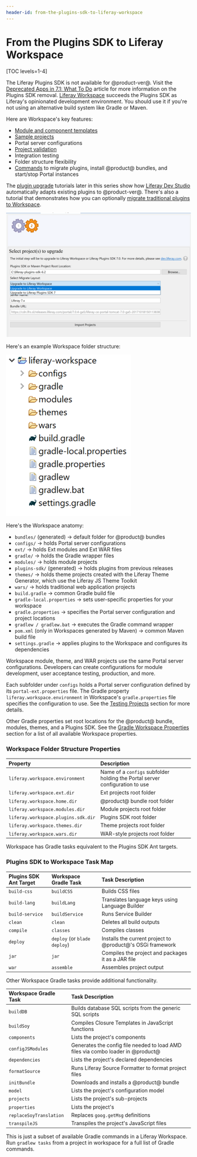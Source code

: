 ```yaml
---
header-id: from-the-plugins-sdk-to-liferay-workspace
---
```


# From the Plugins SDK to Liferay Workspace

[TOC levels=1-4]

The Liferay Plugins SDK is not available for @product-ver@. Visit the
[Deprecated Apps in 7.1: What To Do](/docs/7-1/deploy/-/knowledge_base/d/deprecated-apps-in-7-1-what-to-do#foundation)
article for more information on the Plugins SDK removal.
[Liferay Workspace](/docs/7-1/tutorials/-/knowledge_base/t/liferay-workspace)
succeeds the Plugins SDK as Liferay's opinionated development environment. You
should use it if you're not using an alternative build system like Gradle or
Maven.

Here are Workspace's key features:

- [Module and component templates](/docs/7-1/tutorials/-/knowledge_base/t/creating-projects-with-blade-cli#project-templates)
- [Sample projects](/docs/7-1/tutorials/-/knowledge_base/t/liferay-sample-projects)
- Portal server configurations
- [Project validation](/docs/7-1/tutorials/-/knowledge_base/t/validating-modules-against-the-target-platform)
- Integration testing
- Folder structure flexibility
- [Commands](/docs/7-1/tutorials/-/knowledge_base/t/blade-cli) to migrate
  plugins, install @product@ bundles, and start/stop Portal instances

The
[plugin upgrade](/docs/7-1/tutorials/-/knowledge_base/t/upgrading-plugins-to-liferay-7)
tutorials later in this series show how 
[Liferay Dev Studio](/docs/7-1/tutorials/-/knowledge_base/t/liferay-ide)
automatically adapts existing plugins to @product-ver@. There's also a tutorial
that demonstrates how you can optionally
[migrate traditional plugins to Workspace](/docs/7-1/tutorials/-/knowledge_base/t/migrating-traditional-plugins-to-workspace-web-applications).

![Figure 1: Liferay @ide@'s Upgrade Planner automates many aspects of the plugin upgrade process.](../../../images/improved-tooling-code-upgrade-configure-proj.png)

Here's an example Workspace folder structure:

![Figure 2: Liferay Workspace aggregates projects to use the same server configurations and Gradle build environment.](../../../images/improved-tooling-workspace-structure.png)

Here's the Workspace anatomy:

- `bundles/` (generated) &rarr; default folder for @product@ bundles
- `configs/` &rarr; holds Portal server configurations
- `ext/` &rarr; holds Ext modules and Ext WAR files
- `gradle/` &rarr; holds the Gradle wrapper files
- `modules/` &rarr; holds module projects
- `plugins-sdk/` (generated) &rarr; holds plugins from previous releases
- `themes/` &rarr; holds theme projects created with the Liferay Theme 
  Generator, which use the Liferay JS Theme Toolkit
- `wars/` &rarr; holds traditional web application projects
- `build.gradle` &rarr; common Gradle build file
- `gradle-local.properties` &rarr; sets user-specific properties for your
  workspace
- `gradle.properties` &rarr; specifies the Portal server configuration and
  project locations
- `gradlew / gradlew.bat` &rarr; executes the Gradle command wrapper
- `pom.xml` (only in Workspaces generated by Maven) &rarr; common Maven build
  file
- `settings.gradle` &rarr; applies plugins to the Workspace and configures its
  dependencies

Workspace module, theme, and WAR projects use the same Portal server
configurations. Developers can create configurations for module development,
user acceptance testing, production, and more.

Each subfolder under `configs` holds a Portal server configuration defined by
its `portal-ext.properties` file. The Gradle property
`liferay.workspace.environment` in Workspace's `gradle.properties` file
specifies the configuration to use. See the
[Testing Projects](/docs/7-1/tutorials/-/knowledge_base/t/development-lifecycle-for-a-liferay-workspace#testing-projects)
section for more details.

Other Gradle properties set root locations for the @product@ bundle,
modules, themes, and a Plugins SDK. See the
[Gradle Workspace Properties](/docs/7-1/tutorials/-/knowledge_base/t/configuring-a-liferay-workspace#gradle-workspace-properties)
section for a list of all available Workspace properties.

### Workspace Folder Structure Properties

 Property | Description |
:--------- | :------------- |
`liferay.workspace.environment` | Name of a `configs` subfolder holding the Portal server configuration to use |
`liferay.workspace.ext.dir` | Ext projects root folder |
`liferay.workspace.home.dir` | @product@ bundle root folder |
`liferay.workspace.modules.dir` | Module projects root folder |
`liferay.workspace.plugins.sdk.dir` | Plugins SDK root folder |
`liferay.workspace.themes.dir` | Theme projects root folder |
`liferay.workspace.wars.dir` | WAR-style projects root folder |

Workspace has Gradle tasks equivalent to the Plugins SDK Ant targets.

### Plugins SDK to Workspace Task Map

 Plugins SDK Ant Target | Workspace Gradle Task | Task Description |
:--------------------------- | :-------------------------- | :---------------- |
`build-css` | `buildCSS` | Builds CSS files |
`build-lang` | `buildLang` | Translates language keys using Language Builder |
`build-service` | `buildService` | Runs Service Builder |
`clean` | `clean` | Deletes all build outputs |
`compile` | `classes` | Compiles classes |
`deploy` | `deploy` (or `blade deploy`) | Installs the current project to @product@'s OSGi framework |
`jar` | `jar` | Compiles the project and packages it as a JAR file |
`war` | `assemble` | Assembles project output |

Other Workspace Gradle tasks provide additional functionality.

Workspace Gradle Task | Task Description |
:-------------------------- | :------------------ |
`buildDB` | Builds database SQL scripts from the generic SQL scripts |
`buildSoy` | Compiles Closure Templates in JavaScript functions |
`components` | Lists the project's components |
`configJSModules` | Generates the config file needed to load AMD files via combo loader in @product@
`dependencies` | Lists the project's declared dependencies |
`formatSource` | Runs Liferay Source Formatter to format project files
`initBundle` | Downloads and installs a @product@ bundle |
`model` | Lists the project's configuration model |
`projects` | Lists the project's sub-projects |
`properties` | Lists the project's
`replaceSoyTranslation` | Replaces `goog.getMsg` definitions
`transpileJS` | Transpiles the project's JavaScript files |

This is just a subset of available Gradle commands in a Liferay Workspace. Run
`gradlew tasks` from a project in workspace for a full list of Gradle commands.

<!-- TODO: Mention Workspace Test Integration section here for info on test
commands once article is available. -Cody -->
